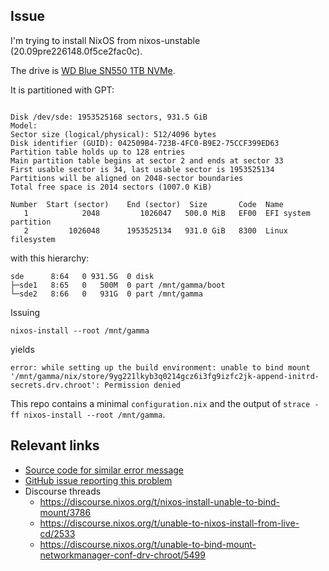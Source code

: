 Issue
----------

I'm trying to install NixOS from nixos-unstable (20.09pre226148.0f5ce2fac0c).

The drive is [WD Blue SN550 1TB NVMe](https://www.amazon.com/gp/product/B07YFFX5MD/).

It is partitioned with GPT:

```

Disk /dev/sde: 1953525168 sectors, 931.5 GiB
Model:
Sector size (logical/physical): 512/4096 bytes
Disk identifier (GUID): 042509B4-723B-4FC0-B9E2-75CCF399ED63
Partition table holds up to 128 entries
Main partition table begins at sector 2 and ends at sector 33
First usable sector is 34, last usable sector is 1953525134
Partitions will be aligned on 2048-sector boundaries
Total free space is 2014 sectors (1007.0 KiB)

Number  Start (sector)    End (sector)  Size       Code  Name
   1            2048         1026047   500.0 MiB   EF00  EFI system partition
   2         1026048      1953525134   931.0 GiB   8300  Linux filesystem
```

with this hierarchy:

```
sde      8:64   0 931.5G  0 disk
├─sde1   8:65   0   500M  0 part /mnt/gamma/boot
└─sde2   8:66   0   931G  0 part /mnt/gamma
```


Issuing
```
nixos-install --root /mnt/gamma
```

yields

```
error: while setting up the build environment: unable to bind mount '/mnt/gamma/nix/store/9yg221lkyb3q0214gcz6i3fg9izfc2jk-append-initrd-secrets.drv.chroot': Permission denied
```


This repo contains a minimal `configuration.nix` and the output of `strace -ff nixos-install --root /mnt/gamma`.

Relevant links
---

- [Source code for similar error message](https://github.com/NixOS/nix/blob/045b07200c77bf1fe19c0a986aafb531e7e1ba54/src/libstore/build.cc#L3119-L3135)
- [GitHub issue reporting this problem](https://github.com/NixOS/nixpkgs/issues/67465)
- Discourse threads
  - https://discourse.nixos.org/t/nixos-install-unable-to-bind-mount/3786
  - https://discourse.nixos.org/t/unable-to-nixos-install-from-live-cd/2533
  - https://discourse.nixos.org/t/unable-to-bind-mount-networkmanager-conf-drv-chroot/5499
